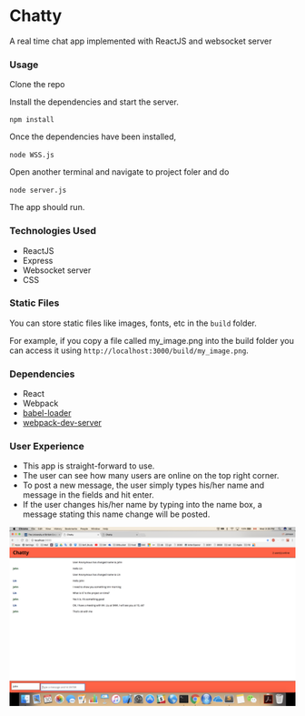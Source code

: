 Chatty
=====================

A real time chat app implemented with ReactJS and websocket server

### Usage

Clone the repo

Install the dependencies and start the server.

```
npm install
```
Once the dependencies have been installed,

`node WSS.js`

Open another terminal and navigate to project foler and do

`node server.js`

The app should run.

### Technologies Used
* ReactJS
* Express
* Websocket server
* CSS

### Static Files

You can store static files like images, fonts, etc in the `build` folder.

For example, if you copy a file called my_image.png into the build folder you can access it using `http://localhost:3000/build/my_image.png`.

### Dependencies

* React
* Webpack
* [babel-loader](https://github.com/babel/babel-loader)
* [webpack-dev-server](https://github.com/webpack/webpack-dev-server)


### User Experience
* This app is straight-forward to use.
* The user can see how many users are online on the top right corner.
* To post a new message, the user simply types his/her name and message in the fields and hit enter.
* If the user changes his/her name by typing into the name box, a message stating this name change will be posted.

!["page view"](https://github.com/liujohnson118/chatty/blob/master/docs/page.png)
